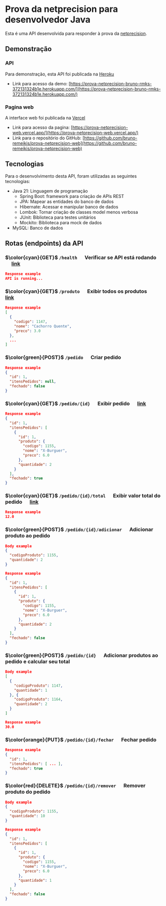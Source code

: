 # Prova da netprecision para desenvolvedor Java

Esta é uma API desenvolvida para responder à prova da [netprecision](https://netprecision.com.br/).

## Demonstração

### API
Para demonstração, esta API foi publicada na [Heroku](https://dashboard.heroku.com/)
- Link para acesso da demo: [https://prova-netprecision-bruno-rmks-372131324b1e.herokuapp.com/](https://prova-netprecision-bruno-rmks-372131324b1e.herokuapp.com/)

### Pagina web
A interface web foi publicada na [Vercel](https://vercel.com/)
- Link para acesso da pagina: [https://prova-netprecision-web.vercel.app/](https://prova-netprecision-web.vercel.app/)
- Link para o repositório do GitHub: [https://github.com/bruno-remeikis/prova-netprecision-web](https://github.com/bruno-remeikis/prova-netprecision-web)

## Tecnologias
Para o desenvolvimento desta API, foram utilizadas as seguintes tecnologias:
- Java 21: Linguagem de programação
  - Spring Boot: framework para criação de APIs REST
  - JPA: Mapear as entidades do banco de dados
  - Hibernate: Acessar e manipular banco de dados
  - Lombok: Tornar criação de classes model menos verbosa
  - JUnit: Biblioteca para testes unitários
  - Mockito: Biblioteca para mock de dados
- MySQL: Banco de dados
## Rotas (endpoints) da API

### $\color{cyan}{GET}$ `/health` &emsp; Verificar se API está rodando &emsp; [link](https://prova-netprecision-bruno-rmks-372131324b1e.herokuapp.com/health)
```json
Response example
API is running...
```

### $\color{cyan}{GET}$ `/produto` &emsp; Exibir todos os produtos &emsp; [link](https://prova-netprecision-bruno-rmks-372131324b1e.herokuapp.com/produto)
```json
Response example
[
  {
    "codigo": 1147,
    "nome": "Cachorro Quente",
    "preco": 3.0
  },
  ...
]
```

### $\color{green}{POST}$ `/pedido` &emsp; Criar pedido
```json
Response example
{
  "id": 1,
  "itensPedidos": null,
  "fechado": false
}
```

### $\color{cyan}{GET}$ `/pedido/{id}` &emsp; Exibir pedido &emsp; [link](https://prova-netprecision-bruno-rmks-372131324b1e.herokuapp.com/pedido/1)
```json
Response example
{
  "id": 1,
  "itensPedidos": [
    {
      "id": 1,
      "produto": {
        "codigo": 1155,
        "nome": "X-Burguer",
        "preco": 6.0
      },
      "quantidade": 2
    }
  ],
  "fechado": true
}
```

### $\color{cyan}{GET}$ `/pedido/{id}/total` &emsp; Exibir valor total do pedido &emsp; [link](https://prova-netprecision-bruno-rmks-372131324b1e.herokuapp.com/pedido/1/total)
```json
Response example
12.0
```

### $\color{green}{POST}$ `/pedido/{id}/adicionar` &emsp; Adicionar produto ao pedido
```json
Body example
{
  "codigoProduto": 1155,
  "quantidade": 2
}
```

```json
Response example
{
  "id": 1,
  "itensPedidos": [
    {
      "id": 1,
      "produto": {
        "codigo": 1155,
        "nome": "X-Burguer",
        "preco": 6.0
      },
      "quantidade": 2
    }
  ],
  "fechado": false
}
```

### $\color{green}{POST}$ `/pedido/{id}` &emsp; Adicionar produtos ao pedido e calcular seu total
```json
Body example
[
  {
    "codigoProduto": 1147,
    "quantidade": 1
  }, {
    "codigoProduto": 1164,
    "quantidade": 2
  }
]
```

```json
Response example
30.0
```

### $\color{orange}{PUT}$ `/pedido/{id}/fechar` &emsp; Fechar pedido
```json
Response example
{
  "id": 1,
  "itensPedidos": [ ... ],
  "fechado": true
}
```

### $\color{red}{DELETE}$ `/pedido/{id}/remover` &emsp; Remover produto do pedido
```json
Body example
{
  "codigoProduto": 1155,
  "quantidade": 10
}
```

```json
Response example
{
  "id": 1,
  "itensPedidos": [
    {
      "id": 1,
      "produto": {
        "codigo": 1155,
        "nome": "X-Burguer",
        "preco": 6.0
      },
      "quantidade": 1
    }
  ],
  "fechado": false
}
```
